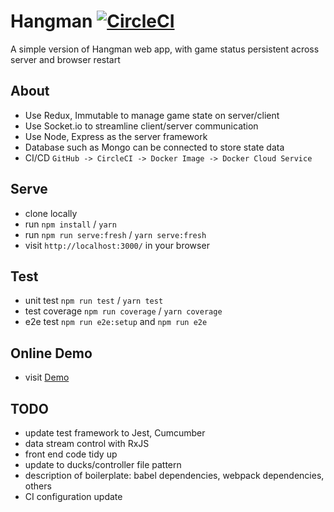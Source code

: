 # Hangman [![CircleCI](https://circleci.com/gh/zhenyulin/Hangman.svg?style=svg)](https://circleci.com/gh/zhenyulin/Hangman)

A simple version of Hangman web app, with game status persistent across server and browser restart

## About

 * Use Redux, Immutable to manage game state on server/client
 * Use Socket.io to streamline client/server communication
 * Use Node, Express as the server framework
 * Database such as Mongo can be connected to store state data
 * CI/CD `GitHub -> CircleCI -> Docker Image -> Docker Cloud Service`

## Serve

 * clone locally
 * run `npm install` / `yarn`
 * run `npm run serve:fresh` / `yarn serve:fresh`
 * visit `http://localhost:3000/` in your browser

## Test

 * unit test `npm run test` / `yarn test`
 * test coverage `npm run coverage` / `yarn coverage`
 * e2e test `npm run e2e:setup` and `npm run e2e`

## Online Demo

 * visit [Demo](http://elitir.com:3456/)

## TODO

 * update test framework to Jest, Cumcumber
 * data stream control with RxJS
 * front end code tidy up
 * update to ducks/controller file pattern
 * description of boilerplate: babel dependencies, webpack dependencies, others
 * CI configuration update
